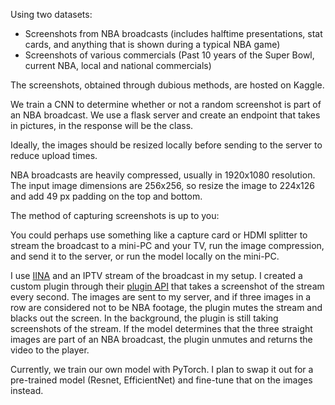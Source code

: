 Using two datasets:
- Screenshots from NBA broadcasts (includes halftime presentations, stat cards, and anything that is shown during a typical NBA game)
- Screenshots of various commercials (Past 10 years of the Super Bowl, current NBA, local and national commercials)

The screenshots, obtained through dubious methods, are hosted on Kaggle.

We train a CNN to determine whether or not a random screenshot is part of an NBA broadcast.
We use a flask server and create an endpoint that takes in pictures, in the response will be the class.

Ideally, the images should be resized locally before sending to the server to reduce upload times.

NBA broadcasts are heavily compressed, usually in 1920x1080 resolution.
The input image dimensions are 256x256, so resize the image to 224x126 and add 49 px padding on the top and bottom.

The method of capturing screenshots is up to you: 

You could perhaps use something like a capture card or HDMI splitter to stream the broadcast to a mini-PC and your TV, run the image compression, and send it to the server, or run the model locally on the mini-PC.

I use [IINA](https://iina.io) and an IPTV stream of the broadcast in my setup. I created a custom plugin through their [plugin API](https://docs.iina.io) that takes a screenshot of the stream every second. The images are sent to my server, and if three images in a row are considered not to be NBA footage, the plugin mutes the stream and blacks out the screen.
In the background, the plugin is still taking screenshots of the stream. If the model determines that the three straight images are part of an NBA broadcast, the plugin unmutes and returns the video to the player.


Currently, we train our own model with PyTorch. I plan to swap it out for a pre-trained model (Resnet, EfficientNet) and fine-tune that on the images instead.
